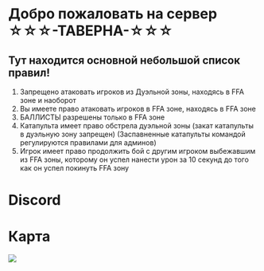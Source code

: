 # Добро пожаловать на сервер ☆☆☆-ТАВЕРНА-☆☆☆

## Тут находится основной небольшой список правил!

1. Запрещено атаковать игроков из Дуэльной зоны, находясь в FFA зоне и наоборот
2. Вы имеете право атаковать игроков в FFA зоне, находясь в FFA зоне
3. БАЛЛИСТЫ разрешены только в FFA зоне
4. Катапульта имеет право обстрела дуэльной зоны (закат катапульты в дуэльную зону запрещен) (Заспавненные катапульты командой регулируются правилами для админов)
5. Игрок имеет право продолжить бой с другим игроком выбежавшим из FFA зоны, которому он успел нанести урон за 10 секунд до того как он успел покинуть FFA зону

# Discord
[](https://discord.gg/nBrKtU6DpZ)

# Карта
![](https://github.com/user-attachments/assets/af2d1882-8e8f-46a9-98af-3ad7109a14c4)
